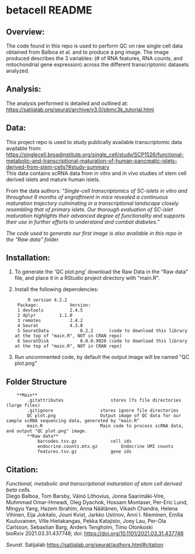 # betacell README


## Overview: 

The code found in this repo is used to perform QC on raw single cell data obtained from Balboa et al. and to produce a png image.
The image produced describes the 3 variables: (# of RNA features, RNA counts, and mitochondrial gene expression) across the different transcriptomic datasets analyzed.

## Analysis:

The analysis performed is detailed and outlined at: <https://satijalab.org/seurat/archive/v3.0/pbmc3k_tutorial.html>

## Data:

This project repo is used to study publically available transcriptomic data available from:
<https://singlecell.broadinstitute.org/single_cell/study/SCP1526/functional-metabolic-and-transcriptional-maturation-of-human-pancreatic-islets-derived-from-stem-cells?#study-summary>  
This data contains scRNA data from in vitro and in vivo studies of stem cell derived islets and mature human islets.

From the data authors: *"Single-cell transcriptomics of SC-islets in vitro and throughout 6 months of engraftment in mice revealed a continuous maturation trajectory culminating in a transcriptional landscape closely resembling that of primary islets. Our thorough evaluation of SC-islet maturation highlights their advanced degree of functionality and supports their use in further efforts to understand and combat diabetes."*

*The code used to generate our first image is also available in this repo in the "Raw data" folder.*

## Installation:

1) To generate the 'QC plot.png' download the Raw Data in the "Raw data" file, and place it in a RStudio project directory with "main.R".
2) Install the following dependencies:

			R version 4.2.2
		Package:			Version:
		1 devtools			2.4.5
		2 dplyr			1.1.0
		3 remotes			2.4.2
		4 Seurat			4.3.0
		5 SeuratData			0.2.2	   (code to download this library at the top of "main.R", NOT in CRAN repo)
		6 SeuratDisk			0.0.0.9020 (code to download this library at the top of "main.R", NOT in CRAN repo)

3) Run uncommented code, by default the output image will be named "QC plot.png"

## Folder Structure

		**Main**
			.gitattributes					stores lfs file directories (large files)
			.gitignore					stores ignore file directories
			QC plot.png					Output image of QC data for our sample scRNA sequencing data, generated by "main.R"
			main.R 						Main code to process scRNA data, and output "QC plot.png" image.
			**Raw data**
				barcodes.tsv.gz				cell ids
				endocrine.counts.mtx.gz			Endocrine UMI counts
				features.tsv.gz				gene ids

## Citation:

*Functional, metabolic and transcriptional maturation of stem cell derived beta cells.*  
Diego Balboa, Tom Barsby, Väinö Lithovius, Jonna Saarimäki-Vire, Muhmmad Omar-Hmeadi,
Oleg Dyachok, Hossam Montaser, Per-Eric Lund, Mingyu Yang, Hazem Ibrahim, Anna Näätänen,
Vikash Chandra, Helena Vihinen, Eija Jokitalo, Jouni Kvist, Jarkko Ustinov, Anni I. Nieminen,
Emilia Kuuluvainen, Ville Hietakangas, Pekka Katajisto, Joey Lau, Per-Ola Carlsson, Sebastian Barg,
Anders Tengholm, Timo Otonkoski  
bioRxiv 2021.03.31.437748; doi: https://doi.org/10.1101/2021.03.31.437748

*Seurat*. Satijalab https://satijalab.org/seurat/authors.html#citation